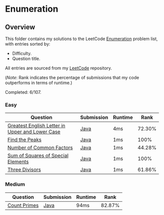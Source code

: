 # Enumeration

## Overview
This folder contains my solutions to the LeetCode [Enumeration](https://leetcode.com/problem-list/enumeration/) problem list,
with entries sorted by:
- Difficulty.
- Question title.

All entries are sourced from my [LeetCode](https://github.com/shumarb/leetcode) repository.

(*Note*: Rank indicates the percentage of submissions that my code outperforms in terms of runtime.)

Completed: 6/107.

### Easy
| Question                                                                                                                                      | Submission                                                                                                           | Runtime | Rank   |
|-----------------------------------------------------------------------------------------------------------------------------------------------|----------------------------------------------------------------------------------------------------------------------|---------|--------|
| [Greatest English Letter in Upper and Lower Case](https://leetcode.com/problems/greatest-english-letter-in-upper-and-lower-case/description/) | [Java](https://github.com/shumarb/leetcode/blob/main/submissions/java/GreatestEnglishLetterInUpperAndLowerCase.java) | 4ms     | 72.30% |
| [Find the Peaks](https://leetcode.com/problems/find-the-peaks/description/)                                                                   | [Java](https://github.com/shumarb/leetcode/blob/main/submissions/java/FindThePeaks.java)                             | 1ms     | 100%   |
| [Number of Common Factors](https://leetcode.com/problems/number-of-common-factors/description/)                                               | [Java](https://github.com/shumarb/leetcode/blob/main/submissions/java/NumberOfCommonFactors.java)                    | 1ms     | 44.28% |
| [Sum of Squares of Special Elements](https://leetcode.com/problems/sum-of-squares-of-elements/description/)                                   | [Java](https://github.com/shumarb/leetcode/blob/main/submissions/java/SumOfSquaresOfSpecialElements.java)            | 1ms     | 100%   |
| [Three Divisors](https://leetcode.com/problems/three-divisors/description/)                                                                   | [Java](https://github.com/shumarb/leetcode/blob/main/submissions/java/ThreeDivisors.java)                            | 1ms     | 61.86% |

### Medium
| Question                                                                | Submission                                                                              | Runtime | Rank   |
|-------------------------------------------------------------------------|-----------------------------------------------------------------------------------------|---------|--------|
| [Count Primes](https://leetcode.com/problems/count-primes/description/) | [Java](https://github.com/shumarb/leetcode/blob/main/submissions/java/CountPrimes.java) | 94ms    | 82.87% |
